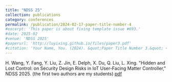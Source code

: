 ```yaml
---
title: "NDSS 25"
collection: publications
category: conferences
permalink: /publication/2024-02-17-paper-title-number-4
#excerpt: 'This paper is about fixing template issue #693.'
#date: 2025-02
#venue: 'NDSS 2025'
#paperurl: 'http://luyixing.github.io/files/paper3.pdf'
#citation: 'Your Name, You. (2024). &quot;Paper Title Number 3.&quot; <i>GitHub Journal of Bugs</i>. 1(3).'
---
```



H. Wang, Y. Fang, Y. Liu, Z. Jin, E. Delph, X. Du, Q. Liu, L. Xing. "Hidden and Lost Control: on Security Design Risks in IoT User-Facing Matter Controller," NDSS 2025. (the first two authors are my students)
[pdf]()
